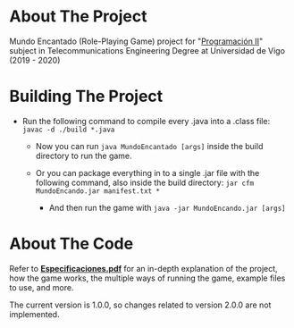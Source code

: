 # About The Project

Mundo Encantado (Role-Playing Game) project for "[Programación II](https://secretaria.uvigo.gal/docnet-nuevo/guia_docent/index.php?centre=305&ensenyament=V05G301V01&assignatura=V05G301V01110&any_academic=2019_20)" subject in Telecommunications Engineering Degree at Universidad de Vigo (2019 - 2020)

# Building The Project

- Run the following command to compile every .java into a .class file: `javac -d ./build *.java`

  - Now you can run `java MundoEncantado [args]` inside the build directory to run the game.

  - Or you can package everything in to a single .jar file with the following command, also inside the build directory: `jar cfm MundoEncando.jar manifest.txt *`

    - And then run the game with `java -jar MundoEncando.jar [args]`

# About The Code

Refer to [**Especificaciones.pdf**](Especificaciones.pdf) for an in-depth explanation of the project, how the game works, the multiple ways of running the game, example files to use, and more.

The current version is 1.0.0, so changes related to version 2.0.0 are not implemented.
